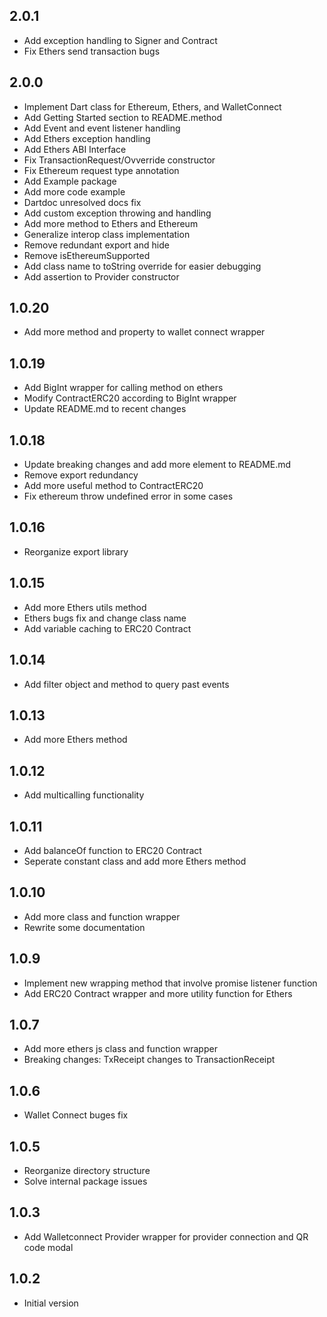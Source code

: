 ## 2.0.1

- Add exception handling to Signer and Contract
- Fix Ethers send transaction bugs

## 2.0.0

- Implement Dart class for Ethereum, Ethers, and WalletConnect
- Add Getting Started section to README.method
- Add Event and event listener handling
- Add Ethers exception handling
- Add Ethers ABI Interface
- Fix TransactionRequest/Ovverride constructor
- Fix Ethereum request type annotation
- Add Example package
- Add more code example
- Dartdoc unresolved docs fix
- Add custom exception throwing and handling
- Add more method to Ethers and Ethereum
- Generalize interop class implementation
- Remove redundant export and hide
- Remove isEthereumSupported
- Add class name to toString override for easier debugging
- Add assertion to Provider constructor

## 1.0.20

- Add more method and property to wallet connect wrapper

## 1.0.19

- Add BigInt wrapper for calling method on ethers
- Modify ContractERC20 according to BigInt wrapper
- Update README.md to recent changes

## 1.0.18

- Update breaking changes and add more element to README.md
- Remove export redundancy
- Add more useful method to ContractERC20
- Fix ethereum throw undefined error in some cases

## 1.0.16

- Reorganize export library

## 1.0.15

- Add more Ethers utils method
- Ethers bugs fix and change class name
- Add variable caching to ERC20 Contract

## 1.0.14

- Add filter object and method to query past events

## 1.0.13

- Add more Ethers method

## 1.0.12

- Add multicalling functionality

## 1.0.11

- Add balanceOf function to ERC20 Contract
- Seperate constant class and add more Ethers method

## 1.0.10

- Add more class and function wrapper
- Rewrite some documentation

## 1.0.9

- Implement new wrapping method that involve promise listener function
- Add ERC20 Contract wrapper and more utility function for Ethers

## 1.0.7

- Add more ethers js class and function wrapper
- Breaking changes: TxReceipt changes to TransactionReceipt

## 1.0.6

- Wallet Connect buges fix

## 1.0.5

- Reorganize directory structure
- Solve internal package issues

## 1.0.3

- Add Walletconnect Provider wrapper for provider connection and QR code modal

## 1.0.2

- Initial version
